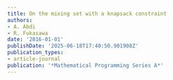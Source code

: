 ```yaml
---
title: On the mixing set with a knapsack constraint
authors:
- A. Abdi
- R. Fukasawa
date: '2016-01-01'
publishDate: '2025-06-18T17:40:50.901908Z'
publication_types:
- article-journal
publication: '*Mathematical Programming Series A*'
---
```

